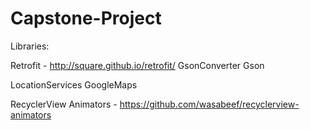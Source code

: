 # Capstone-Project

Libraries:

Retrofit - http://square.github.io/retrofit/
GsonConverter
Gson

LocationServices
GoogleMaps 

RecyclerView Animators - https://github.com/wasabeef/recyclerview-animators


